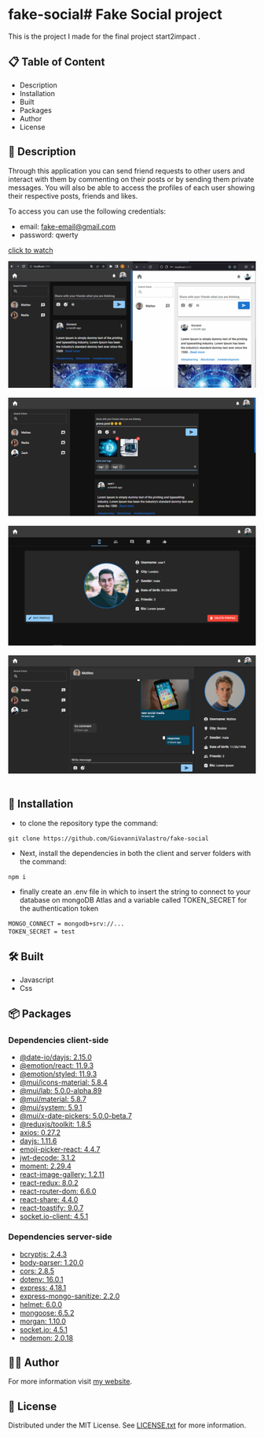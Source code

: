 # fake-social# Fake Social project
This is the project I made for the final project start2impact .

## :clipboard: Table of Content
* Description
* Installation
* Built
* Packages
* Author
* License

## :memo: Description
Through this application you can send friend requests to other users and interact with them by commenting on their posts or by sending them private messages. You will also be able to access the profiles of each user showing their respective posts, friends and likes.

To access you can use the following credentials:

* email: fake-email@gmail.com
* password: qwerty

[click to watch](https://gv-fake-social.onrender.com)

![](client/src/imgs/animation.gif)&nbsp;&nbsp;&nbsp;&nbsp;
![](client/src/imgs/form-img.png)&nbsp;&nbsp;&nbsp;&nbsp;
![](client/src/imgs/profile-img.png)&nbsp;&nbsp;&nbsp;&nbsp;
![](client/src/imgs/chat-img.png)&nbsp;&nbsp;&nbsp;&nbsp;

## :floppy_disk: Installation

* to clone the repository type the command:

```
git clone https://github.com/GiovanniValastro/fake-social
  ```

* Next, install the dependencies in both the client and server folders with the command:

```
npm i 
```

* finally create an .env file in which to insert the string to connect to your database on mongoDB Atlas and a variable called TOKEN_SECRET for the authentication token

```
MONGO_CONNECT = mongodb+srv://...
TOKEN_SECRET = test
```

## :hammer_and_wrench: Built
* Javascript
* Css

## :package: Packages

### Dependencies client-side 

* [@date-io/dayjs: 2.15.0](https://www.npmjs.com/package/@date-io/dayjs)
* [@emotion/react: 11.9.3](https://www.npmjs.com/package/@emotion/react)
* [@emotion/styled: 11.9.3](https://www.npmjs.com/package/@emotion/styled)
* [@mui/icons-material: 5.8.4](https://www.npmjs.com/package/@mui/icons-material)
* [@mui/lab: 5.0.0-alpha.89](https://www.npmjs.com/package/@mui/lab)
* [@mui/material: 5.8.7](https://www.npmjs.com/package/@mui/material)
* [@mui/system: 5.9.1](https://www.npmjs.com/package/@mui/system)
* [@mui/x-date-pickers: 5.0.0-beta.7](https://www.npmjs.com/package/@mui/x-date-pickers) 
* [@reduxjs/toolkit: 1.8.5](https://www.npmjs.com/package/@reduxjs/toolkit) 
* [axios: 0.27.2](https://www.npmjs.com/package/axios)
* [dayjs: 1.11.6](https://www.npmjs.com/package/dayjs) 
* [emoji-picker-react: 4.4.7](https://www.npmjs.com/package/emoji-picker-react) 
* [jwt-decode: 3.1.2](https://www.npmjs.com/package/jwt-decode) 
* [moment: 2.29.4](https://www.npmjs.com/package/moment) 
* [react-image-gallery: 1.2.11](https://www.npmjs.com/package/react-image-gallery) 
* [react-redux: 8.0.2](https://www.npmjs.com/package/react-redux) 
* [react-router-dom: 6.6.0](https://www.npmjs.com/package/react-router-dom) 
* [react-share: 4.4.0](https://www.npmjs.com/package/react-share) 
* [react-toastify: 9.0.7](https://www.npmjs.com/package/react-toastify) 
* [socket.io-client: 4.5.1](https://www.npmjs.com/package/socket.io-client) 

### Dependencies server-side 

* [bcryptjs: 2.4.3](https://www.npmjs.com/package/bcryptjs)
* [body-parser: 1.20.0](https://www.npmjs.com/package/body-parser)
* [cors: 2.8.5](https://www.npmjs.com/package/cors)
* [dotenv: 16.0.1](https://www.npmjs.com/package/doetenv)
* [express: 4.18.1](https://www.npmjs.com/package/express)
* [express-mongo-sanitize: 2.2.0](https://www.npmjs.com/package/express-mongo-sanitize)
* [helmet: 6.0.0](https://www.npmjs.com/package/helmet)
* [mongoose: 6.5.2](https://www.npmjs.com/package/mongoose) 
* [morgan: 1.10.0](https://www.npmjs.com/package/morgan) 
* [socket.io: 4.5.1](https://www.npmjs.com/package/socket.io)
* [nodemon: 2.0.18](https://www.npmjs.com/package/nodemon)

## :frowning_man:	Author
For more information visit [my website](https://giovannivalastro.github.io/).

## :page_with_curl: License
Distributed under the MIT License. See [LICENSE.txt](https://github.com/GiovanniValastro/fake-social/blob/master/LICENSE) for more information.
